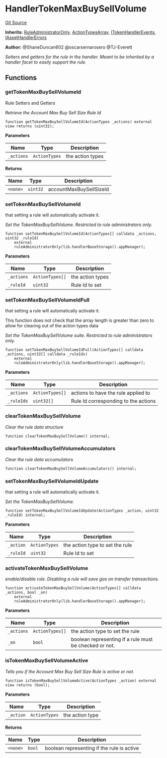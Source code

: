 # HandlerTokenMaxBuySellVolume
[Git Source](https://github.com/thrackle-io/forte-rules-engine/blob/82c852aae835019a12c3223cb7eabe7f59f19e1a/src/client/token/handler/ruleContracts/HandlerTokenMaxBuySellVolume.sol)

**Inherits:**
[RuleAdministratorOnly](/src/protocol/economic/RuleAdministratorOnly.sol/contract.RuleAdministratorOnly.md), [ActionTypesArray](/src/client/common/ActionTypesArray.sol/contract.ActionTypesArray.md), [ITokenHandlerEvents](/src/common/IEvents.sol/interface.ITokenHandlerEvents.md), [IAssetHandlerErrors](/src/common/IErrors.sol/interface.IAssetHandlerErrors.md)

**Author:**
@ShaneDuncan602 @oscarsernarosero @TJ-Everett

*Setters and getters for the rule in the handler. Meant to be inherited by a handler
facet to easily support the rule.*


## Functions
### getTokenMaxBuySellVolumeId

Rule Setters and Getters

*Retrieve the Account Max Buy Sell Size Rule Id*


```solidity
function getTokenMaxBuySellVolumeId(ActionTypes _actions) external view returns (uint32);
```
**Parameters**

|Name|Type|Description|
|----|----|-----------|
|`_actions`|`ActionTypes`|the action types|

**Returns**

|Name|Type|Description|
|----|----|-----------|
|`<none>`|`uint32`|accountMaxBuySellSizeId|


### setTokenMaxBuySellVolumeId

that setting a rule will automatically activate it.

*Set the TokenMaxBuySellVolume. Restricted to rule administrators only.*


```solidity
function setTokenMaxBuySellVolumeId(ActionTypes[] calldata _actions, uint32 _ruleId)
    external
    ruleAdministratorOnly(lib.handlerBaseStorage().appManager);
```
**Parameters**

|Name|Type|Description|
|----|----|-----------|
|`_actions`|`ActionTypes[]`|the action types|
|`_ruleId`|`uint32`|Rule Id to set|


### setTokenMaxBuySellVolumeIdFull

that setting a rule will automatically activate it.

This function does not check that the array length is greater than zero to allow for clearing out of the action types data

*Set the TokenMaxBuySellVolume suite. Restricted to rule administrators only.*


```solidity
function setTokenMaxBuySellVolumeIdFull(ActionTypes[] calldata _actions, uint32[] calldata _ruleIds)
    external
    ruleAdministratorOnly(lib.handlerBaseStorage().appManager);
```
**Parameters**

|Name|Type|Description|
|----|----|-----------|
|`_actions`|`ActionTypes[]`|actions to have the rule applied to|
|`_ruleIds`|`uint32[]`|Rule Id corresponding to the actions|


### clearTokenMaxBuySellVolume

*Clear the rule data structure*


```solidity
function clearTokenMaxBuySellVolume() internal;
```

### clearTokenMaxBuySellVolumeAccumulators

*Clear the rule data accumulators*


```solidity
function clearTokenMaxBuySellVolumeAccumulators() internal;
```

### setTokenMaxBuySellVolumeIdUpdate

that setting a rule will automatically activate it.

*Set the TokenMaxBuySellVolume.*


```solidity
function setTokenMaxBuySellVolumeIdUpdate(ActionTypes _action, uint32 _ruleId) internal;
```
**Parameters**

|Name|Type|Description|
|----|----|-----------|
|`_action`|`ActionTypes`|the action type to set the rule|
|`_ruleId`|`uint32`|Rule Id to set|


### activateTokenMaxBuySellVolume

*enable/disable rule. Disabling a rule will save gas on transfer transactions.*


```solidity
function activateTokenMaxBuySellVolume(ActionTypes[] calldata _actions, bool _on)
    external
    ruleAdministratorOnly(lib.handlerBaseStorage().appManager);
```
**Parameters**

|Name|Type|Description|
|----|----|-----------|
|`_actions`|`ActionTypes[]`|the action type to set the rule|
|`_on`|`bool`|boolean representing if a rule must be checked or not.|


### isTokenMaxBuySellVolumeActive

*Tells you if the Account Max Buy Sell Size Rule is active or not.*


```solidity
function isTokenMaxBuySellVolumeActive(ActionTypes _action) external view returns (bool);
```
**Parameters**

|Name|Type|Description|
|----|----|-----------|
|`_action`|`ActionTypes`|the action type|

**Returns**

|Name|Type|Description|
|----|----|-----------|
|`<none>`|`bool`|boolean representing if the rule is active|


